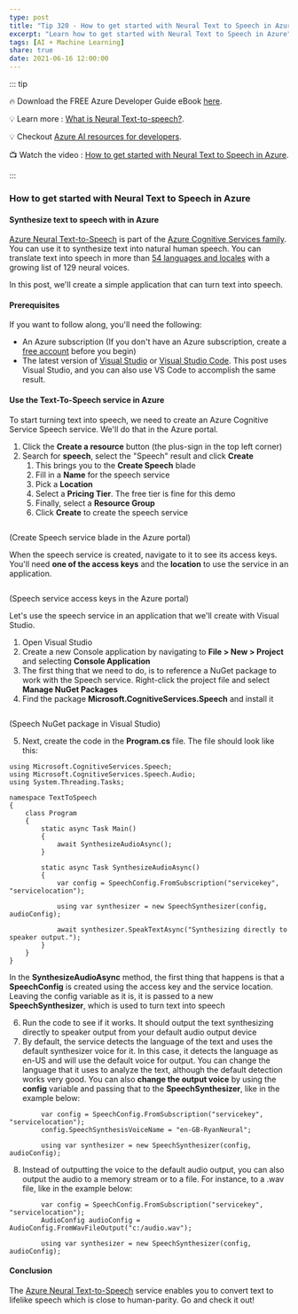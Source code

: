 ```yaml
---
type: post
title: "Tip 320 - How to get started with Neural Text to Speech in Azure"
excerpt: "Learn how to get started with Neural Text to Speech in Azure"
tags: [AI + Machine Learning]
share: true
date: 2021-06-16 12:00:00
---
```


::: tip 

:fire:  Download the FREE Azure Developer Guide eBook [here](http://aka.ms/azuredevebook?WT.mc_id=docs-azuredevtips-azureappsdev).

:bulb: Learn more : [What is Neural Text-to-speech?](https://docs.microsoft.com/azure/cognitive-services/speech-service/text-to-speech?WT.mc_id=docs-azuredevtips-azureappsdev). 

:bulb: Checkout [Azure AI resources for developers](https://azure.microsoft.com/en-us/overview/ai-platform/dev-resources/?WT.mc_id=docs-azuredevtips-azureappsdev).

:tv: Watch the video : [How to get started with Neural Text to Speech in Azure](https://youtu.be/dl0amatX5zs?WT.mc_id=youtube-azuredevtips-azureappsdev).

:::

### How to get started with Neural Text to Speech in Azure

#### Synthesize text to speech with in Azure
[Azure Neural Text-to-Speech](https://azure.microsoft.com/services/cognitive-services/text-to-speech/?WT.mc_id=azure-azuredevtips-azureappsdev) is part of the [Azure Cognitive Services family](https://azure.microsoft.com/services/cognitive-services/?WT.mc_id=azure-azuredevtips-azureappsdev). You can use it to synthesize text into natural human speech. You can translate text into speech in more than [54 languages and locales](https://docs.microsoft.com/azure/cognitive-services/speech-service/language-support#text-to-speech?WT.mc_id=docs-azuredevtips-azureappsdev) with a growing list of 129 neural voices.

In this post, we'll create a simple application that can turn text into speech.

#### Prerequisites
If you want to follow along, you'll need the following:
* An Azure subscription (If you don't have an Azure subscription, create a [free account](https://azure.microsoft.com/free/?WT.mc_id=azure-azuredevtips-azureappsdev) before you begin)
* The latest version of [Visual Studio](https://visualstudio.microsoft.com/downloads/?WT.mc_id=microsoft-azuredevtips-azureappsdev) or [Visual Studio Code](https://code.visualstudio.com/?WT.mc_id=other-azuredevtips-azureappsdev). This post uses Visual Studio, and you can also use VS Code to accomplish the same result.

#### Use the Text-To-Speech service in Azure
To start turning text into speech, we need to create an Azure Cognitive Service Speech service. We'll do that in the Azure portal.

1. Click the **Create a resource** button (the plus-sign in the top left corner) 
2. Search for **speech**, select the "Speech" result and click **Create**
   1. This brings you to the **Create Speech** blade
   2. Fill in a **Name** for the speech service
   3. Pick a **Location**
   4. Select a **Pricing Tier**. The free tier is fine for this demo
   5. Finally, select a **Resource Group**
   6. Click **Create** to create the speech service

<img :src="$withBase('/files/105createspeech.png')" width="75%">

(Create Speech service blade in the Azure portal)

When the speech service is created, navigate to it to see its access keys. You'll need **one of the access keys** and the **location** to use the service in an application.

<img :src="$withBase('/files/105keys.png')">

(Speech service access keys in the Azure portal)

Let's use the speech service in an application that we'll create with Visual Studio.

1. Open Visual Studio
2. Create a new Console application by navigating to **File > New > Project** and selecting **Console Application**
3. The first thing that we need to do, is to reference a NuGet package to work with the Speech service. Right-click the project file and select **Manage NuGet Packages**
4. Find the package **Microsoft.CognitiveServices.Speech** and install it

<img :src="$withBase('/files/105nuget.png')" width="75%">

(Speech NuGet package in Visual Studio)

5. Next, create the code in the **Program.cs** file. The file should look like this:

```
using Microsoft.CognitiveServices.Speech;
using Microsoft.CognitiveServices.Speech.Audio;
using System.Threading.Tasks;

namespace TextToSpeech
{
    class Program
    {
        static async Task Main()
        {
            await SynthesizeAudioAsync();
        }

        static async Task SynthesizeAudioAsync()
        {
            var config = SpeechConfig.FromSubscription("servicekey", "servicelocation");

            using var synthesizer = new SpeechSynthesizer(config, audioConfig);
            
            await synthesizer.SpeakTextAsync("Synthesizing directly to speaker output.");
        }
    }
}

```
In the **SynthesizeAudioAsync** method, the first thing that happens is that a **SpeechConfig** is created using the access key and the service location. Leaving the config variable as it is, it is passed to a new **SpeechSynthesizer**, which is used to turn text into speech

6. Run the code to see if it works. It should output the text synthesizing directly to speaker output from your default audio output device
7. By default, the service detects the language of the text and uses the default synthesizer voice for it. In this case, it detects the language as en-US and will use the default voice for output. You can change the language that it uses to analyze the text, although the default detection works very good. You can also **change the output voice** by using the **config** variable and passing that to the **SpeechSynthesizer**, like in the example below:

```
        var config = SpeechConfig.FromSubscription("servicekey", "servicelocation");
        config.SpeechSynthesisVoiceName = "en-GB-RyanNeural";
        
        using var synthesizer = new SpeechSynthesizer(config, audioConfig);
```
8. Instead of outputting the voice to the default audio output, you can also output the audio to a memory stream or to a file. For instance, to a .wav file, like in the example below:

```
        var config = SpeechConfig.FromSubscription("servicekey", "servicelocation");
        AudioConfig audioConfig = AudioConfig.FromWavFileOutput("c:/audio.wav");

        using var synthesizer = new SpeechSynthesizer(config, audioConfig);
```

#### Conclusion
The [Azure Neural Text-to-Speech](https://azure.microsoft.com/services/cognitive-services/text-to-speech/?WT.mc_id=azure-azuredevtips-azureappsdev) service enables you to convert text to lifelike speech which is close to human-parity. Go and check it out!